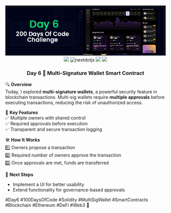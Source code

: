 <div align="center">
  <br />
      <img src="https://github.com/iamjohncaleb/200-Days-Of-Code-Challenge/blob/main/Thumbnails/Day%206.jpg" alt="Project Banner">

  <div>
    <img src="https://img.shields.io/badge/solidity-363636?style=for-the-badge&logo=solidity&logoColor=white" />
    <img src="https://img.shields.io/badge/-Next_JS-black?style=for-the-badge&logoColor=white&logo=nextdotjs&color=000000" alt="nextdotjs" />
    <img src="https://img.shields.io/badge/web3.js-F16822?style=for-the-badge&logo=web3dotjs&logoColor=white" />
    <img src="https://img.shields.io/badge/hardhat-F3BA2F?style=for-the-badge&logo=ethereum&logoColor=black" />
  </div>

  <h3 align="center">Day 6 📅 Multi-Signature Wallet Smart Contract</h3>
</div>

🔍 **Overview**  
Today, I explored **multi-signature wallets**, a powerful security feature in blockchain transactions. Multi-sig wallets require **multiple approvals** before executing transactions, reducing the risk of unauthorized access.  

📜 **Key Features**  
✅ Multiple owners with shared control  
✅ Required approvals before execution  
✅ Transparent and secure transaction logging  

🛠️ **How It Works**  
1️⃣ Owners propose a transaction  
2️⃣ Required number of owners approve the transaction  
3️⃣ Once approvals are met, funds are transferred  

🔗 **Next Steps**  
- Implement a UI for better usability  
- Extend functionality for governance-based approvals  

#Day6 #100DaysOfCode #Solidity #MultiSigWallet #SmartContracts #Blockchain #Ethereum #DeFi #Web3 🚀
